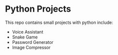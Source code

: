 # Python Projects

This repo contains small projects with python include:
- Voice Assistant
- Snake Game
- Password Generator
- Image Compressor

